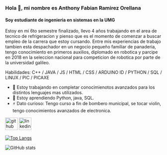 ### Hola 👋, mi nombre es Anthony Fabian Ramirez Orellana
#### Soy estudiante de ingenieria en sistemas en la UMG

Estoy en mi 6to semestre finalizado, llevo 4 años trabajando en el area de tecnico de refrigeracion y pienso que es el momento de comenzar a buscar empleo de la carrera que estoy cursando.
Entre mis experiencias de trabajo tambien esta despachador en un negocio pequeño familiar de panaderia, tengo conocimiento en primeros auxilios, diplomado en robotica y parcipe en 2018 en la seleccion nacional para competicion de robotica por parte de la universidad galileo.

Habilidades: C++ / JAVA / JS / HTML / CSS / ARDUINO ID / PYTHON / SQL / LINUX / PIC / PICAXE

- 🔭 Estoy trabajando en completar conocimienotos avanzados para los distintos lenguajes mas utilizados. 
- 🌱 Estoy aprendiendo Python, java, SQL. 
- ⚡ Dato curioso: Tengo curso a fin de bombero municipal, se tocar violin, tengo conocimientos avanzados de electronica. 


[<img src='https://cdn.jsdelivr.net/npm/simple-icons@3.0.1/icons/github.svg' alt='github' height='40'>](https://github.com/tony0001234)  [<img src='https://cdn.jsdelivr.net/npm/simple-icons@3.0.1/icons/linkedin.svg' alt='linkedin' height='40'>](https://www.linkedin.com/in/anthony-ramirez-7624691b5/)  

[![Top Langs](https://github-readme-stats.vercel.app/api/top-langs/?username=tony0001234)](https://github.com/anuraghazra/github-readme-stats)

![GitHub stats](https://github-readme-stats.vercel.app/api?username=tony0001234&show_icons=true&count_private=true)  


<!--
**tony0001234/tony0001234** is a ✨ _special_ ✨ repository because its `README.md` (this file) appears on your GitHub profile.

Here are some ideas to get you started:

- 🔭 I’m currently working on ...
- 🌱 I’m currently learning ...
- 👯 I’m looking to collaborate on ...
- 🤔 I’m looking for help with ...
- 💬 Ask me about ...
- 📫 How to reach me: ...
- 😄 Pronouns: ...
- ⚡ Fun fact: ...
-->
